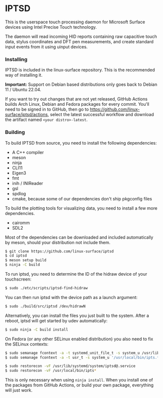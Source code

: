 # IPTSD

This is the userspace touch processing daemon for Microsoft Surface devices using Intel Precise
Touch technology.

The daemon will read incoming HID reports containing raw capacitive touch data, stylus coordinates
and DFT pen measurements, and create standard input events from it using uinput devices.

### Installing

IPTSD is included in the linux-surface repository. This is the recommended way of installing it.

**Important:** Support on Debian based distributions only goes back to Debian 11 / Ubuntu 22.04.

If you want to try out changes that are not yet released, GitHub Actions builds Arch Linux, Debian
and Fedora packages for every commit. You'll need to be signed in to GitHub, then go to
https://github.com/linux-surface/iptsd/actions, select the latest successful workflow and download
the artifact named `<your distro>-latest`.

### Building

To build IPTSD from source, you need to install the following dependencies:

 * A C++ compiler
 * meson
 * ninja
 * CLI11
 * Eigen3
 * fmt
 * inih / INIReader
 * gsl
 * spdlog
 * cmake, because some of our dependencies don't ship pkgconfig files

To build the plotting tools for visualizing data, you need to install a few more dependencies.

 * cairomm
 * SDL2

Most of the dependencies can be downloaded and included automatically by meson, should your
distribution not include them.

```bash
$ git clone https://github.com/linux-surface/iptsd
$ cd iptsd
$ meson setup build
$ ninja -C build
```

To run iptsd, you need to determine the ID of the hidraw device of your touchscreen:

```bash
$ sudo ./etc/scripts/iptsd-find-hidraw
```

You can then run iptsd with the device path as a launch argument:

```bash
$ sudo ./build/src/iptsd /dev/hidrawN
```

Alternatively, you can install the files you just built to the system. After a reboot, iptsd will
get started by udev automatically:

```bash
$ sudo ninja -C build install
```

On Fedora (or any other SELinux enabled distribution) you also need to fix the SELinux contexts:

```bash
$ sudo semanage fcontext -a -t systemd_unit_file_t -s system_u /usr/lib/systemd/system/iptsd@.service
$ sudo semanage fcontext -a -t usr_t -s system_u '/usr/local/bin/ipts.*'

$ sudo restorecon -vF /usr/lib/systemd/system/iptsd@.service
$ sudo restorecon -vF /usr/local/bin/ipts*
```

This is only necessary when using `ninja install`. When you install one of the packages from
GitHub Actions, or build your own package, everything will just work.
